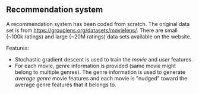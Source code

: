 ## Recommendation system

A recommendation system has been coded from scratch. The original data set is from https://grouplens.org/datasets/movielens/. There are small (~100k ratings) and large (~20M ratings) data sets available on the website.

Features:
- Stochastic gradient descent is used to train the _movie_ and _user_ features.
- For each movie, genre information is provided (same movie might belong to multiple genres). The genre information is used to generate _average genre_ movie features and each movie is "nudged" toward the average genre features that it belongs to.

